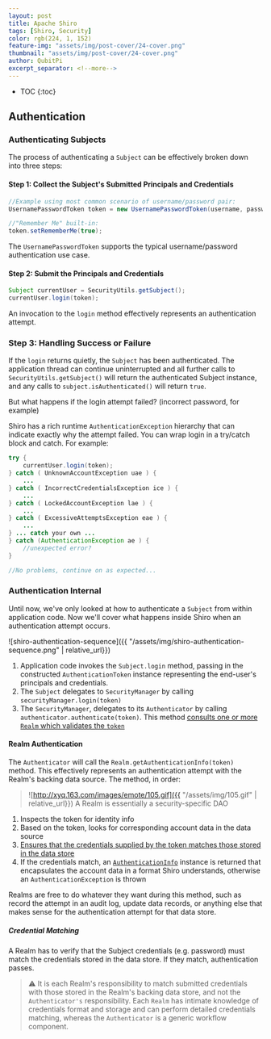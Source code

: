 ```yaml
---
layout: post
title: Apache Shiro
tags: [Shiro, Security]
color: rgb(224, 1, 152)
feature-img: "assets/img/post-cover/24-cover.png"
thumbnail: "assets/img/post-cover/24-cover.png"
author: QubitPi
excerpt_separator: <!--more-->
---
```


<!--more-->

* TOC
{:toc}

## Authentication

### Authenticating Subjects

The process of authenticating a `Subject` can be effectively broken down into three steps:

#### Step 1: Collect the Subject's Submitted Principals and Credentials

```java
//Example using most common scenario of username/password pair:
UsernamePasswordToken token = new UsernamePasswordToken(username, password);

//"Remember Me" built-in: 
token.setRememberMe(true);
```

The `UsernamePasswordToken` supports the typical username/password authentication use case.

#### Step 2: Submit the Principals and Credentials

```java
Subject currentUser = SecurityUtils.getSubject();
currentUser.login(token);
```

An invocation to the `login` method effectively represents an authentication attempt.

### Step 3: Handling Success or Failure

If the `login` returns quietly, the `Subject` has been authenticated. The application thread can continue uninterrupted
and all further calls to `SecurityUtils.getSubject()` will return the authenticated Subject instance, and any calls to
`subject.isAuthenticated()` will return `true`.

But what happens if the login attempt failed? (incorrect password, for example)

Shiro has a rich runtime `AuthenticationException` hierarchy that can indicate exactly why the attempt failed. You can
wrap login in a try/catch block and catch. For example: 

```java
try {
    currentUser.login(token);
} catch ( UnknownAccountException uae ) {
    ...
} catch ( IncorrectCredentialsException ice ) {
    ...
} catch ( LockedAccountException lae ) {
    ...
} catch ( ExcessiveAttemptsException eae ) {
    ...
} ... catch your own ...
} catch (AuthenticationException ae ) {
    //unexpected error?
}

//No problems, continue on as expected...
```

### Authentication Internal

Until now, we've only looked at how to authenticate a `Subject` from within application code. Now we'll cover what
happens inside Shiro when an authentication attempt occurs.

![shiro-authentication-sequence]({{ "/assets/img/shiro-authentication-sequence.png" | relative_url}})

1. Application code invokes the `Subject.login` method, passing in the constructed `AuthenticationToken` instance
   representing the end-user's principals and credentials.
2. The `Subject` delegates to `SecurityManager` by calling `securityManager.login(token)`
3. The `SecurityManager`, delegates to its `Authenticator` by calling `authenticator.authenticate(token)`. This method
   [consults one or more `Realm` which validates the `token` ](#realm-authentication)

#### Realm Authentication

The `Authenticator` will call the `Realm.getAuthenticationInfo(token)` method. This effectively represents an
authentication attempt with the Realm's backing data source. The method, in order:

> ![http://xyq.163.com/images/emote/105.gif]({{ "/assets/img/105.gif" | relative_url}}) A Realm is essentially a security-specific DAO

1. Inspects the token for identity info
2. Based on the token, looks for corresponding account data in the data source
3. [Ensures that the credentials supplied by the token matches those stored in the data store](#credential-matching)
4. If the credentials match, an
   [`AuthenticationInfo`](https://shiro.apache.org/static/current/apidocs/org/apache/shiro/authc/AuthenticationInfo.html)
   instance is returned that encapsulates the account data in a format Shiro understands, otherwise an `AuthenticationException` is thrown

Realms are free to do whatever they want during this method, such as record the attempt in an audit log, update data
records, or anything else that makes sense for the authentication attempt for that data store.

##### Credential Matching

A Realm has to verify that the Subject credentials (e.g. password) must match the credentials stored in the data store.
If they match, authentication passes.

> ⚠️ It is each Realm's responsibility to match submitted credentials with those stored in the Realm's backing data
> store, and not the `Authenticator's` responsibility. Each `Realm` has intimate knowledge of credentials format and
> storage and can perform detailed credentials matching, whereas the `Authenticator` is a generic workflow component.
